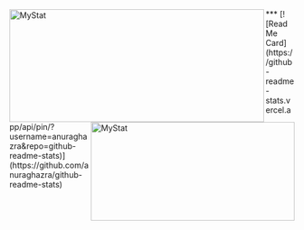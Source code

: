 <img width="450em" height="200em" align="left" alt="MyStat" src="https://github-readme-stats.vercel.app/api?username=Andreyneumyvannyi&show_icons=true&hide=contribs,prs&cache_seconds=86400&theme=blueberry">
<img width="360em" height="175em" align="right" alt="MyStat" src="https://github-readme-stats.vercel.app/api/top-langs/?username=Andreyneumyvannyi&layout=compact&langs_count=8&theme=blueberry">
***
[![ReadMe Card](https://github-readme-stats.vercel.app/api/pin/?username=anuraghazra&repo=github-readme-stats)](https://github.com/anuraghazra/github-readme-stats)

